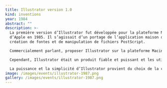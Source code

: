 ```yaml
---
title: Illustrator version 1.0
kind: inventions
year: 1984
abstract: ""
description: >-
  La première version d’Illustrator fut développée pour la plateforme Macintosh
  d’Apple en 1985. Il s’agissait d’un portage de l’application maison d’Adobe de
  création de fontes et de manipulation de fichiers PostScript.

  Commercialement parlant, proposer Illustrator sur la plateforme Macintosh n’était pas très intéressant : faibles parts de marché, une seule imprimante compatible – la LaserWriter d’Apple, elle-même chère et peu répandue – et le principe même des courbes de Bézier était étranger à l’utilisateur moyen. Le Macintosh ne disposant que d’un écran noir et blanc de 9 pouces, Illustrator stimula la fabrication d’écrans plus grands compatibles Macintosh.

  Cependant, Illustrator était un produit fiable et puissant et les utilisateurs apprécièrent rapidement la supériorité des courbes de Bézier sur les solutions existantes telles que MacDraw, qui n’offraient qu’une précision limitée. Il attira ainsi de nombreux utilisateurs qui n’avaient pas assez d’argent ou de temps à investir pour des programmes haut de gamme comme AutoCAD. Illustrator avait trouvé une niche entre le dessin bitmap et les programmes de CAO.

  La puissance et la simplicité d’Illustrator provient du choix de la courbe de Bézier comme élément de base. Une courbe modifiée permet de décrire une ligne, un cercle ou un arc de cercle. En outre, Adobe choisit le format PostScript comme format natif de document, ce qui permit d’imprimer un fichier en l’envoyant directement vers l’imprimante, sans avoir à passer par l’interface d’Illustrator. Postscript étant un format ouvert et documenté, les éditeurs tiers pouvaient aisément développer des applications capables de lire et de créer des documents au format d’Illustrator.
image: /images/events/illustrator-1987.png
gallery: /images/events/illustrator-1987.png
---
```


